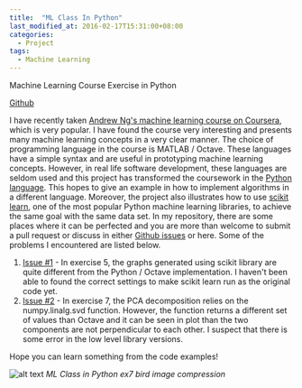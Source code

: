 ```yaml
---
title:  "ML Class In Python"
last_modified_at: 2016-02-17T15:31:00+08:00
categories:
  - Project
tags:
  - Machine Learning 
---
```

Machine Learning Course Exercise in Python 

[Github](https://github.com/cameronlai/ml-class-python)

I have recently taken [Andrew Ng's machine learning course on Coursera](https://www.coursera.org/learn/machine-learning), which is very popular. I have found the course very interesting and presents many machine learning concepts in a very clear manner. The choice of programming language in the course is MATLAB / Octave. These languages have a simple syntax and are useful in prototyping machine learning concepts. However, in real life software development, these languages are seldom used and this project has transformed the coursework in the [Python language](https://www.python.org/). This hopes to give an example in how to implement algorithms in a different language. Moreover, the project also illustrates how to use [scikit learn](http://scikit-learn.org/), one of the most popular Python machine learning libraries, to achieve the same goal with the same data set. In my repository, there are some places where it can be perfected and you are more than welcome to submit a pull request or discuss in either [Github issues](https://github.com/cameronlai/ml-class-python/issues) or here. Some of the problems I encountered are listed below.

1.  [Issue #1](https://github.com/cameronlai/ml-class-python/issues/1) - In exercise 5, the graphs generated using scikit library are quite different from the Python / Octave implementation. I haven't been able to found the correct settings to make scikit learn run as the original code yet.
2.  [Issue #2](https://github.com/cameronlai/ml-class-python/issues/2) - In exercise 7, the PCA decomposition relies on the numpy.linalg.svd function. However, the function returns a different set of values than Octave and it can be seen in plot than the two components are not perpendicular to each other. I suspect that there is some error in the low level library versions.

Hope you can learn something from the code examples! 

![alt text](http://cameronlai.com/wp-content/uploads/2016/02/ml-class-in-python-ex7-bird-image-compression.jpeg)
*ML Class in Python ex7 bird image compression*